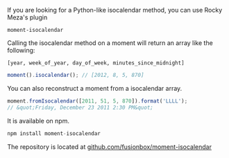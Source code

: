 If you are looking for a Python-like isocalendar method, you can use Rocky Meza's plugin

`moment-isocalendar`

Calling the isocalendar method on a moment will return an array like the following:

`[year, week_of_year, day_of_week, minutes_since_midnight]`


```javascript
moment().isocalendar(); // [2012, 8, 5, 870]
```


You can also reconstruct a moment from a isocalendar array.


```javascript
moment.fromIsocalendar([2011, 51, 5, 870]).format('LLLL');
// &quot;Friday, December 23 2011 2:30 PM&quot;
```


It is available on npm.


```javascript
npm install moment-isocalendar
```


The repository is located at [github.com/fusionbox/moment-isocalendar](https://github.com/fusionbox/moment-isocalendar)